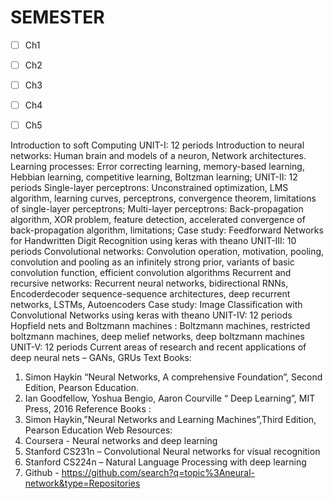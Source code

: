 # SEMESTER

- [ ] Ch1
- [ ] Ch2
- [ ] Ch3
- [ ] Ch4
- [ ] Ch5







Introduction to soft Computing
UNIT-I:                                                                                                                12 periods
Introduction to neural networks: Human brain and models of a neuron, Network architectures.
Learning processes: Error correcting learning, memory-based learning, Hebbian learning,
competitive learning, Boltzman learning;
UNIT-II:                                                                                                             12 periods
Single-layer perceptrons: Unconstrained optimization, LMS algorithm, learning curves,
perceptrons, convergence theorem, limitations of single-layer perceptrons;                            Multi-layer perceptrons: Back-propagation algorithm, XOR problem, feature detection,
accelerated convergence of back-propagation algorithm, limitations;
Case study: Feedforward Networks for Handwritten Digit Recognition using keras with theano
UNIT-III:                                                                                                          10 periods
Convolutional networks: Convolution operation, motivation, pooling, convolution and pooling
as an infinitely strong prior, variants of basic convolution function, efficient convolution
algorithms
Recurrent and recursive networks: Recurrent neural networks, bidirectional RNNs, Encoderdecoder sequence-sequence architectures, deep recurrent networks, LSTMs, Autoencoders
Case study: Image Classification with Convolutional Networks using keras with theano
UNIT-IV:                                                                                                           12 periods
Hopfield nets and Boltzmann machines : Boltzmann machines, restricted boltzmann machines,
deep melief networks, deep boltzmann machines
UNIT-V:                                                                                                          12 periods
Current areas of research and recent applications of deep neural nets – GANs, GRUs
Text Books:
1. Simon Haykin “Neural Networks, A comprehensive Foundation”, Second Edition, Pearson
Education.
2. Ian Goodfellow, Yoshua Bengio, Aaron Courville “ Deep Learning”, MIT Press, 2016
Reference Books :
1. Simon Haykin,”Neural Networks and Learning Machines”,Third Edition, Pearson Education
Web Resources:
1. Coursera - Neural networks and deep learning
2. Stanford CS231n – Convolutional Neural networks for visual recognition
3. Stanford CS224n – Natural Language Processing with deep learning
4. Github - https://github.com/search?q=topic%3Aneural-network&type=Repositories
